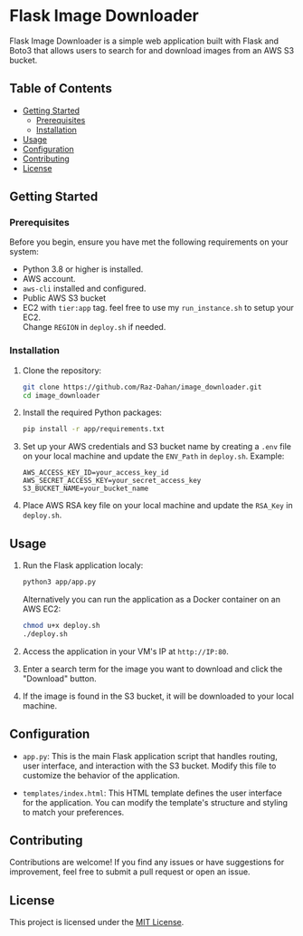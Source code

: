 # Flask Image Downloader

Flask Image Downloader is a simple web application built with Flask and Boto3 that allows users to search for and download images from an AWS S3 bucket.

## Table of Contents

- [Getting Started](#getting-started)
  - [Prerequisites](#prerequisites)
  - [Installation](#installation)
- [Usage](#usage)
- [Configuration](#configuration)
- [Contributing](#contributing)
- [License](#license)

## Getting Started

### Prerequisites

Before you begin, ensure you have met the following requirements on your system:

- Python 3.8 or higher is installed.
- AWS account.
- `aws-cli` installed and configured.
- Public AWS S3 bucket
- EC2 with `tier:app` tag. feel free to use my `run_instance.sh` to setup your EC2.<br/>
  Change `REGION` in `deploy.sh` if needed.

### Installation

1. Clone the repository:

   ```bash
   git clone https://github.com/Raz-Dahan/image_downloader.git
   cd image_downloader
   ```

2. Install the required Python packages:

   ```bash
   pip install -r app/requirements.txt
   ```

3. Set up your AWS credentials and S3 bucket name by creating a `.env` file on your local machine and update the `ENV_Path` in `deploy.sh`. Example:

   ```plaintext
   AWS_ACCESS_KEY_ID=your_access_key_id
   AWS_SECRET_ACCESS_KEY=your_secret_access_key
   S3_BUCKET_NAME=your_bucket_name
   ```
4. Place AWS RSA key file on your local machine and update the `RSA_Key` in `deploy.sh`.

## Usage

1. Run the Flask application localy:

   ```bash
   python3 app/app.py
   ```

   Alternatively you can run the application as a Docker container on an AWS EC2:

   ```bash
   chmod u+x deploy.sh
   ./deploy.sh
   ```

2. Access the application in your VM's IP at `http://IP:80`.

3. Enter a search term for the image you want to download and click the "Download" button.

4. If the image is found in the S3 bucket, it will be downloaded to your local machine.

## Configuration

- `app.py`: This is the main Flask application script that handles routing, user interface, and interaction with the S3 bucket. Modify this file to customize the behavior of the application.

- `templates/index.html`: This HTML template defines the user interface for the application. You can modify the template's structure and styling to match your preferences.

## Contributing

Contributions are welcome! If you find any issues or have suggestions for improvement, feel free to submit a pull request or open an issue.

## License

This project is licensed under the [MIT License](LICENSE).